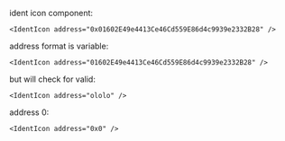 ident icon component:

    <IdentIcon address="0x01602E49e4413Ce46Cd559E86d4c9939e2332B28" />

address format is variable:

    <IdentIcon address="01602E49e4413Ce46Cd559E86d4c9939e2332B28" />

but will check for valid:

    <IdentIcon address="ololo" />
    
address 0:

    <IdentIcon address="0x0" />
